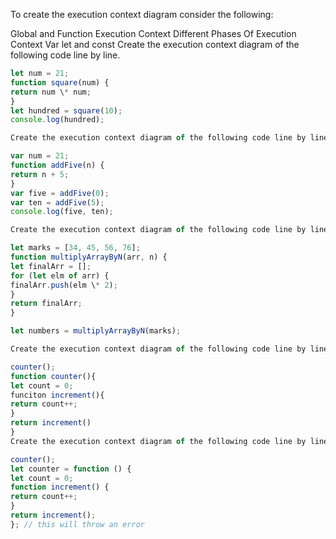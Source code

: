 To create the execution context diagram consider the following:

Global and Function Execution Context
Different Phases Of Execution Context
Var let and const
Create the execution context diagram of the following code line by line.

```js
let num = 21;
function square(num) {
return num \* num;
}
let hundred = square(10);
console.log(hundred);

Create the execution context diagram of the following code line by line.

var num = 21;
function addFive(n) {
return n + 5;
}
var five = addFive(0);
var ten = addFive(5);
console.log(five, ten);

Create the execution context diagram of the following code line by line.

let marks = [34, 45, 56, 76];
function multiplyArrayByN(arr, n) {
let finalArr = [];
for (let elm of arr) {
finalArr.push(elm \* 2);
}
return finalArr;
}

let numbers = multiplyArrayByN(marks);

Create the execution context diagram of the following code line by line.

counter();
function counter(){
let count = 0;
funciton increment(){
return count++;
}
return increment()
}
Create the execution context diagram of the following code line by line.

counter();
let counter = function () {
let count = 0;
function increment() {
return count++;
}
return increment();
}; // this will throw an error
